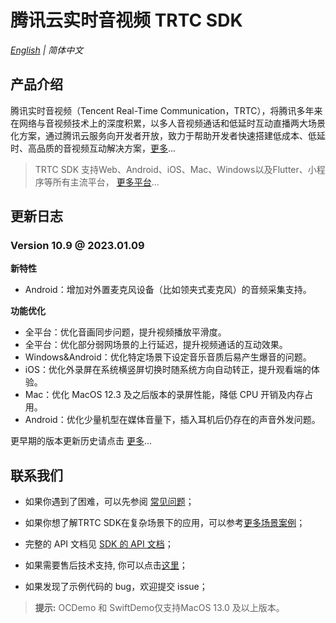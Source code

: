 # 腾讯云实时音视频 TRTC SDK

_[English](README.md) | 简体中文_

## 产品介绍

腾讯实时音视频（Tencent Real-Time Communication，TRTC），将腾讯多年来在网络与音视频技术上的深度积累，以多人音视频通话和低延时互动直播两大场景化方案，通过腾讯云服务向开发者开放，致力于帮助开发者快速搭建低成本、低延时、高品质的音视频互动解决方案，[更多](https://cloud.tencent.com/document/product/647/16788)...

> TRTC SDK 支持Web、Android、iOS、Mac、Windows以及Flutter、小程序等所有主流平台， [更多平台](https://github.com/LiteAVSDK?q=TRTC_&type=all&sort=)...

## 更新日志

### Version 10.9 @ 2023.01.09

**新特性**

- Android：增加对外置麦克风设备（比如领夹式麦克风）的音频采集支持。

**功能优化**

- 全平台：优化音画同步问题，提升视频播放平滑度。
- 全平台：优化部分弱网场景的上行延迟，提升视频通话的互动效果。
- Windows&Android：优化特定场景下设定音乐音质后易产生爆音的问题。
- iOS：优化外录屏在系统横竖屏切换时随系统方向自动转正，提升观看端的体验。
- Mac：优化 MacOS 12.3 及之后版本的录屏性能，降低 CPU 开销及内存占用。
- Android：优化少量机型在媒体音量下，插入耳机后仍存在的声音外发问题。

更早期的版本更新历史请点击  [更多](https://cloud.tencent.com/document/product/647/46907)...


## 联系我们
- 如果你遇到了困难，可以先参阅 [常见问题](https://cloud.tencent.com/document/product/647/43018)；

- 如果你想了解TRTC SDK在复杂场景下的应用，可以参考[更多场景案例](https://cloud.tencent.com/document/product/647/57486)；

- 完整的 API 文档见 [SDK 的 API 文档](https://cloud.tencent.com/document/product/647/32258)；
- 如果需要售后技术支持, 你可以点击[这里](https://cloud.tencent.com/document/product/647/19906)；
- 如果发现了示例代码的 bug，欢迎提交 issue；

>**提示:** 
> OCDemo 和 SwiftDemo仅支持MacOS 13.0 及以上版本。 
